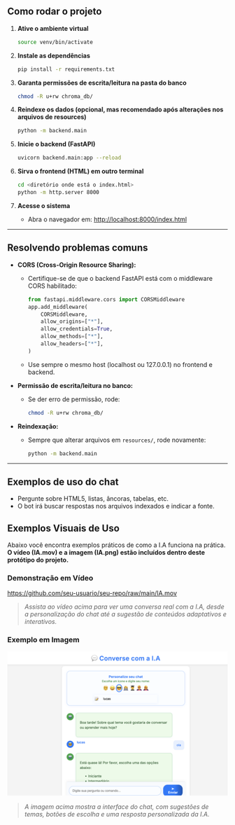 

## Como rodar o projeto

1. **Ative o ambiente virtual**
   ```bash
   source venv/bin/activate
   ```

2. **Instale as dependências**
   ```bash
   pip install -r requirements.txt
   ```

3. **Garanta permissões de escrita/leitura na pasta do banco**
   ```bash
   chmod -R u+rw chroma_db/
   ```

4. **Reindexe os dados (opcional, mas recomendado após alterações nos arquivos de resources)**
   ```bash
   python -m backend.main
   ```

5. **Inicie o backend (FastAPI)**
   ```bash
   uvicorn backend.main:app --reload
   ```

6. **Sirva o frontend (HTML) em outro terminal**
   ```bash
   cd <diretório onde está o index.html>
   python -m http.server 8000
   ```

7. **Acesse o sistema**
   - Abra o navegador em: [http://localhost:8000/index.html](http://localhost:8000/index.html)

---


## Resolvendo problemas comuns

- **CORS (Cross-Origin Resource Sharing):**
  - Certifique-se de que o backend FastAPI está com o middleware CORS habilitado:
    ```python
    from fastapi.middleware.cors import CORSMiddleware
    app.add_middleware(
        CORSMiddleware,
        allow_origins=["*"],
        allow_credentials=True,
        allow_methods=["*"],
        allow_headers=["*"],
    )
    ```
  - Use sempre o mesmo host (localhost ou 127.0.0.1) no frontend e backend.

- **Permissão de escrita/leitura no banco:**
  - Se der erro de permissão, rode:
    ```bash
    chmod -R u+rw chroma_db/
    ```

- **Reindexação:**
  - Sempre que alterar arquivos em `resources/`, rode novamente:
    ```bash
    python -m backend.main
    ```

---

## Exemplos de uso do chat

- Pergunte sobre HTML5, listas, âncoras, tabelas, etc.
- O bot irá buscar respostas nos arquivos indexados e indicar a fonte.

## Exemplos Visuais de Uso

Abaixo você encontra exemplos práticos de como a I.A funciona na prática. **O vídeo (IA.mov) e a imagem (IA.png) estão incluídos dentro deste protótipo do projeto.**

### Demonstração em Vídeo

https://github.com/seu-usuario/seu-repo/raw/main/IA.mov

> *Assista ao vídeo acima para ver uma conversa real com a I.A, desde a personalização do chat até a sugestão de conteúdos adaptativos e interativos.*

### Exemplo em Imagem
![Exemplo de uso do chat adaptativo](prototipo/IA.png)
> *A imagem acima mostra a interface do chat, com sugestões de temas, botões de escolha e uma resposta personalizada da I.A.*
